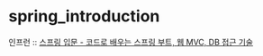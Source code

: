 # spring_introduction
인프런 :: <a href="https://www.inflearn.com/course/%EC%8A%A4%ED%94%84%EB%A7%81-%EC%9E%85%EB%AC%B8-%EC%8A%A4%ED%94%84%EB%A7%81%EB%B6%80%ED%8A%B8/dashboard" rel="nofollow">스프링 입문 - 코드로 배우는 스프링 부트, 웹 MVC, DB 접근 기술</a>
